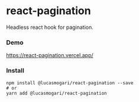 # react-pagination

Headless react hook for pagination.


### Demo

https://react-pagination.vercel.app/


### Install
```
npm install @lucasmogari/react-pagination --save
# or 
yarn add @lucasmogari/react-pagination
```
